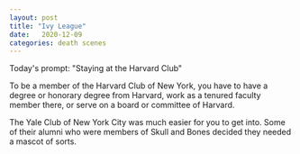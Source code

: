 ```yaml
---
layout: post
title: "Ivy League"
date:   2020-12-09
categories: death scenes
---
```

Today's prompt: "Staying at the Harvard Club"

To be a member of the Harvard Club of New York, you have to have a degree or honorary degree from Harvard, work as a tenured faculty member there, or serve on a board or committee of Harvard.

The Yale Club of New York City was much easier for you to get into. Some of their alumni who were members of Skull and Bones decided they needed a mascot of sorts.
